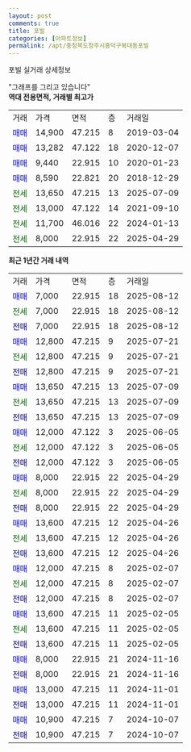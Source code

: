 ```yaml
---
layout: post
comments: true
title: 포빌
categories: [아파트정보]
permalink: /apt/충청북도청주시흥덕구복대동포빌
---
```


포빌 실거래 상세정보

<script type="text/javascript">
  google.charts.load('current', {'packages':['line', 'corechart']});
  google.charts.setOnLoadCallback(drawChart);

  function drawChart() {
    var data = new google.visualization.DataTable();
    data.addColumn('date', '거래일');
    data.addColumn('number', "매매");
    data.addColumn('number', "전세");
    data.addColumn('number', "전매");

    data.addRows([[new Date(Date.parse("2025-08-12")), 7000, null, null], [new Date(Date.parse("2025-08-12")), null, 7000, null], [new Date(Date.parse("2025-08-12")), null, null, 7000], [new Date(Date.parse("2025-07-21")), 12800, null, null], [new Date(Date.parse("2025-07-21")), null, 12800, null], [new Date(Date.parse("2025-07-21")), null, null, 12800], [new Date(Date.parse("2025-07-09")), 13650, null, null], [new Date(Date.parse("2025-07-09")), null, 13650, null], [new Date(Date.parse("2025-07-09")), null, null, 13650], [new Date(Date.parse("2025-06-05")), 12000, null, null], [new Date(Date.parse("2025-06-05")), null, 12000, null], [new Date(Date.parse("2025-06-05")), null, null, 12000], [new Date(Date.parse("2025-04-29")), 8000, null, null], [new Date(Date.parse("2025-04-29")), null, 8000, null], [new Date(Date.parse("2025-04-29")), null, null, 8000], [new Date(Date.parse("2025-04-26")), 13600, null, null], [new Date(Date.parse("2025-04-26")), null, 13600, null], [new Date(Date.parse("2025-04-26")), null, null, 13600], [new Date(Date.parse("2025-02-07")), 12000, null, null], [new Date(Date.parse("2025-02-07")), null, 12000, null], [new Date(Date.parse("2025-02-07")), null, null, 12000], [new Date(Date.parse("2025-02-05")), 13600, null, null], [new Date(Date.parse("2025-02-05")), null, 13600, null], [new Date(Date.parse("2025-02-05")), null, null, 13600], [new Date(Date.parse("2024-11-16")), 8000, null, null], [new Date(Date.parse("2024-11-16")), null, null, 8000], [new Date(Date.parse("2024-11-01")), 13000, null, null], [new Date(Date.parse("2024-11-01")), null, null, 13000], [new Date(Date.parse("2024-10-07")), 10900, null, null], [new Date(Date.parse("2024-10-07")), null, null, 10900]]);

    var options = {
      hAxis: {
        format: 'yyyy/MM/dd'
      },    
      lineWidth: 0,
      pointsVisible: true,    
      title: '최근 1년간 유형별 실거래가 분포',
      legend: { position: 'bottom' }
    };

    var formatter = new google.visualization.NumberFormat({pattern:'###,###'} );
    formatter.format(data, 1);
    formatter.format(data, 2);
    
    setTimeout(function() {
        var chart = new google.visualization.LineChart(document.getElementById('columnchart_material'));
        chart.draw(data, (options));
        document.getElementById('loading').style.display = 'none';
    }, 200);
  }
</script>


<div id="loading" style="z-index:20; display: block; margin-left: 0px">"그래프를 그리고 있습니다"</div>
<div id="columnchart_material" style="width: 95%; margin-left: 0px; display: block"></div>
<!-- contents start -->
<b>역대 전용면적, 거래별 최고가</b>
<table class="sortable">
    <tr>
      <td>거래</td>
      <td>가격</td>
      <td>면적</td>
      <td>층</td>
      <td>거래일</td>
    </tr>
        <tr>
          <td><a style="color: blue">매매</a></td>
          <td>14,900</td>
          <td>47.215</td>
          <td>8</td>
          <td>2019-03-04</td>
        </tr>            <tr>
          <td><a style="color: blue">매매</a></td>
          <td>13,282</td>
          <td>47.122</td>
          <td>18</td>
          <td>2020-12-07</td>
        </tr>            <tr>
          <td><a style="color: blue">매매</a></td>
          <td>9,440</td>
          <td>22.915</td>
          <td>10</td>
          <td>2020-01-23</td>
        </tr>            <tr>
          <td><a style="color: blue">매매</a></td>
          <td>8,590</td>
          <td>22.821</td>
          <td>20</td>
          <td>2018-12-29</td>
        </tr>        
        <tr>
              <td><a style="color: darkgreen">전세</a></td>
              <td>13,650</td>
              <td>47.215</td>
              <td>13</td>
              <td>2025-07-09</td>
            </tr>            <tr>
              <td><a style="color: darkgreen">전세</a></td>
              <td>13,000</td>
              <td>47.122</td>
              <td>14</td>
              <td>2021-09-10</td>
            </tr>            <tr>
              <td><a style="color: darkgreen">전세</a></td>
              <td>11,700</td>
              <td>46.016</td>
              <td>22</td>
              <td>2024-01-13</td>
            </tr>            <tr>
              <td><a style="color: darkgreen">전세</a></td>
              <td>8,000</td>
              <td>22.915</td>
              <td>22</td>
              <td>2025-04-29</td>
            </tr>        
    
</table>

<b>최근 1년간 거래 내역</b>

<table class="sortable">
    <tr>
      <td>거래</td>
      <td>가격</td>
      <td>면적</td>
      <td>층</td>
      <td>거래일</td>
    </tr>
    <tr>
      <td><a style="color: blue">매매</a></td>
      <td>7,000</td>
      <td>22.915</td>
      <td>18</td>
      <td>2025-08-12</td>
    </tr>          <tr>
      <td><a style="color: darkgreen">전세</a></td>
      <td>7,000</td>
      <td>22.915</td>
      <td>18</td>
      <td>2025-08-12</td>
    </tr>          <tr>
      <td><a style="color: darkblue">전매</a></td>
      <td>7,000</td>
      <td>22.915</td>
      <td>18</td>
      <td>2025-08-12</td>
    </tr>          <tr>
      <td><a style="color: blue">매매</a></td>
      <td>12,800</td>
      <td>47.215</td>
      <td>9</td>
      <td>2025-07-21</td>
    </tr>          <tr>
      <td><a style="color: darkgreen">전세</a></td>
      <td>12,800</td>
      <td>47.215</td>
      <td>9</td>
      <td>2025-07-21</td>
    </tr>          <tr>
      <td><a style="color: darkblue">전매</a></td>
      <td>12,800</td>
      <td>47.215</td>
      <td>9</td>
      <td>2025-07-21</td>
    </tr>          <tr>
      <td><a style="color: blue">매매</a></td>
      <td>13,650</td>
      <td>47.215</td>
      <td>13</td>
      <td>2025-07-09</td>
    </tr>          <tr>
      <td><a style="color: darkgreen">전세</a></td>
      <td>13,650</td>
      <td>47.215</td>
      <td>13</td>
      <td>2025-07-09</td>
    </tr>          <tr>
      <td><a style="color: darkblue">전매</a></td>
      <td>13,650</td>
      <td>47.215</td>
      <td>13</td>
      <td>2025-07-09</td>
    </tr>          <tr>
      <td><a style="color: blue">매매</a></td>
      <td>12,000</td>
      <td>47.122</td>
      <td>3</td>
      <td>2025-06-05</td>
    </tr>          <tr>
      <td><a style="color: darkgreen">전세</a></td>
      <td>12,000</td>
      <td>47.122</td>
      <td>3</td>
      <td>2025-06-05</td>
    </tr>          <tr>
      <td><a style="color: darkblue">전매</a></td>
      <td>12,000</td>
      <td>47.122</td>
      <td>3</td>
      <td>2025-06-05</td>
    </tr>          <tr>
      <td><a style="color: blue">매매</a></td>
      <td>8,000</td>
      <td>22.915</td>
      <td>22</td>
      <td>2025-04-29</td>
    </tr>          <tr>
      <td><a style="color: darkgreen">전세</a></td>
      <td>8,000</td>
      <td>22.915</td>
      <td>22</td>
      <td>2025-04-29</td>
    </tr>          <tr>
      <td><a style="color: darkblue">전매</a></td>
      <td>8,000</td>
      <td>22.915</td>
      <td>22</td>
      <td>2025-04-29</td>
    </tr>          <tr>
      <td><a style="color: blue">매매</a></td>
      <td>13,600</td>
      <td>47.215</td>
      <td>12</td>
      <td>2025-04-26</td>
    </tr>          <tr>
      <td><a style="color: darkgreen">전세</a></td>
      <td>13,600</td>
      <td>47.215</td>
      <td>12</td>
      <td>2025-04-26</td>
    </tr>          <tr>
      <td><a style="color: darkblue">전매</a></td>
      <td>13,600</td>
      <td>47.215</td>
      <td>12</td>
      <td>2025-04-26</td>
    </tr>          <tr>
      <td><a style="color: blue">매매</a></td>
      <td>12,000</td>
      <td>47.215</td>
      <td>8</td>
      <td>2025-02-07</td>
    </tr>          <tr>
      <td><a style="color: darkgreen">전세</a></td>
      <td>12,000</td>
      <td>47.215</td>
      <td>8</td>
      <td>2025-02-07</td>
    </tr>          <tr>
      <td><a style="color: darkblue">전매</a></td>
      <td>12,000</td>
      <td>47.215</td>
      <td>8</td>
      <td>2025-02-07</td>
    </tr>          <tr>
      <td><a style="color: blue">매매</a></td>
      <td>13,600</td>
      <td>47.215</td>
      <td>11</td>
      <td>2025-02-05</td>
    </tr>          <tr>
      <td><a style="color: darkgreen">전세</a></td>
      <td>13,600</td>
      <td>47.215</td>
      <td>11</td>
      <td>2025-02-05</td>
    </tr>          <tr>
      <td><a style="color: darkblue">전매</a></td>
      <td>13,600</td>
      <td>47.215</td>
      <td>11</td>
      <td>2025-02-05</td>
    </tr>          <tr>
      <td><a style="color: blue">매매</a></td>
      <td>8,000</td>
      <td>22.915</td>
      <td>21</td>
      <td>2024-11-16</td>
    </tr>          <tr>
      <td><a style="color: darkblue">전매</a></td>
      <td>8,000</td>
      <td>22.915</td>
      <td>21</td>
      <td>2024-11-16</td>
    </tr>          <tr>
      <td><a style="color: blue">매매</a></td>
      <td>13,000</td>
      <td>47.215</td>
      <td>11</td>
      <td>2024-11-01</td>
    </tr>          <tr>
      <td><a style="color: darkblue">전매</a></td>
      <td>13,000</td>
      <td>47.215</td>
      <td>11</td>
      <td>2024-11-01</td>
    </tr>          <tr>
      <td><a style="color: blue">매매</a></td>
      <td>10,900</td>
      <td>47.215</td>
      <td>7</td>
      <td>2024-10-07</td>
    </tr>          <tr>
      <td><a style="color: darkblue">전매</a></td>
      <td>10,900</td>
      <td>47.215</td>
      <td>7</td>
      <td>2024-10-07</td>
    </tr>      </table>
<!-- contents end -->    

